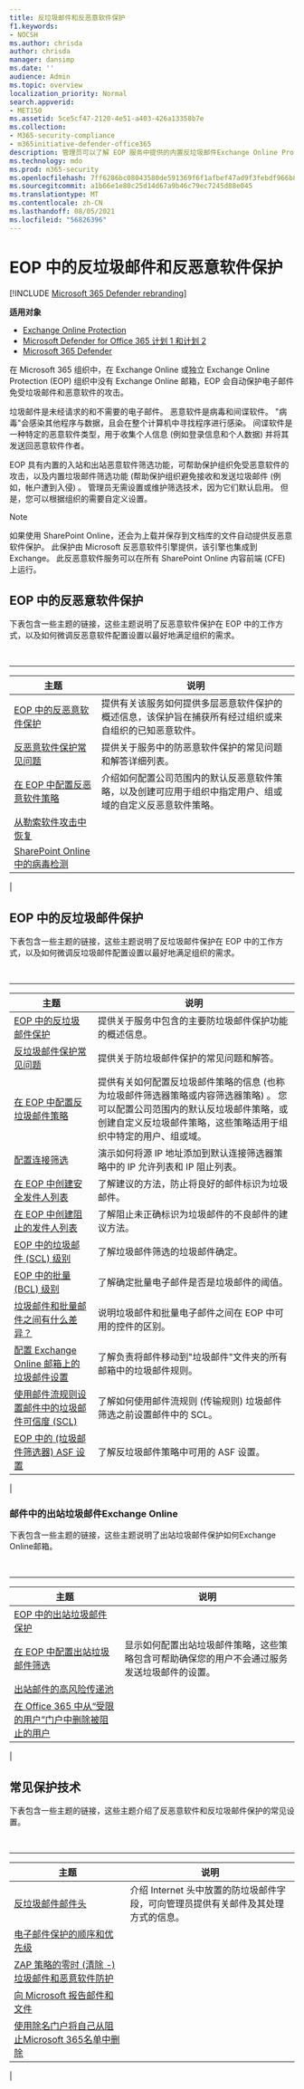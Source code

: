 ```yaml
---
title: 反垃圾邮件和反恶意软件保护
f1.keywords:
- NOCSH
ms.author: chrisda
author: chrisda
manager: dansimp
ms.date: ''
audience: Admin
ms.topic: overview
localization_priority: Normal
search.appverid:
- MET150
ms.assetid: 5ce5cf47-2120-4e51-a403-426a13358b7e
ms.collection:
- M365-security-compliance
- m365initiative-defender-office365
description: 管理员可以了解 EOP 服务中提供的内置反垃圾邮件Exchange Online Protection (反恶意软件) 。
ms.technology: mdo
ms.prod: m365-security
ms.openlocfilehash: 7ff6286bc08043580de591369f6f1afbef47ad9f3febdf966b8ff22b652ec288
ms.sourcegitcommit: a1b66e1e80c25d14d67a9b46c79ec7245d88e045
ms.translationtype: MT
ms.contentlocale: zh-CN
ms.lasthandoff: 08/05/2021
ms.locfileid: "56826396"
---
```

# <a name="anti-spam-and-anti-malware-protection-in-eop"></a>EOP 中的反垃圾邮件和反恶意软件保护

[!INCLUDE [Microsoft 365 Defender rebranding](../includes/microsoft-defender-for-office.md)]

**适用对象**
- [Exchange Online Protection](exchange-online-protection-overview.md)
- [Microsoft Defender for Office 365 计划 1 和计划 2](defender-for-office-365.md)
- [Microsoft 365 Defender](../defender/microsoft-365-defender.md)

在 Microsoft 365 组织中，在 Exchange Online 或独立 Exchange Online Protection (EOP) 组织中没有 Exchange Online 邮箱，EOP 会自动保护电子邮件免受垃圾邮件和恶意软件的攻击。

垃圾邮件是未经请求的和不需要的电子邮件。 恶意软件是病毒和间谍软件。 "病毒"会感染其他程序与数据，且会在整个计算机中寻找程序进行感染。 间谍软件是一种特定的恶意软件类型，用于收集个人信息 (例如登录信息和个人数据) 并将其发送回恶意软件作者。

EOP 具有内置的入站和出站恶意软件筛选功能，可帮助保护组织免受恶意软件的攻击，以及内置垃圾邮件筛选功能 (帮助保护组织避免接收和发送垃圾邮件 (例如，帐户遭到入侵) 。 管理员无需设置或维护筛选技术，因为它们默认启用。 但是，您可以根据组织的需要自定义设置。

> [!NOTE]
> 如果使用 SharePoint Online，还会为上载并保存到文档库的文件自动提供反恶意软件保护。 此保护由 Microsoft 反恶意软件引擎提供，该引擎也集成到 Exchange。 此反恶意软件服务可以在所有 SharePoint Online 内容前端 (CFE) 上运行。

## <a name="anti-malware-protection-in-eop"></a>EOP 中的反恶意软件保护

下表包含一些主题的链接，这些主题说明了反恶意软件保护在 EOP 中的工作方式，以及如何微调反恶意软件配置设置以最好地满足组织的需求。

<br>

****

|主题|说明|
|---|---|
|[EOP 中的反恶意软件保护](anti-malware-protection.md)|提供有关该服务如何提供多层恶意软件保护的概述信息，该保护旨在捕获所有经过组织或来自组织的已知恶意软件。|
|[反恶意软件保护常见问题](anti-malware-protection-faq-eop.yml)|提供关于服务中的防恶意软件保护的常见问题和解答详细列表。|
|[在 EOP 中配置反恶意软件策略](configure-anti-malware-policies.md)|介绍如何配置公司范围内的默认反恶意软件策略，以及创建可应用于组织中指定用户、组或域的自定义反恶意软件策略。|
|[从勒索软件攻击中恢复](recover-from-ransomware.md)||
|[SharePoint Online 中的病毒检测](virus-detection-in-spo.md)|
|

## <a name="anti-spam-protection-in-eop"></a>EOP 中的反垃圾邮件保护

下表包含一些主题的链接，这些主题说明了反垃圾邮件保护在 EOP 中的工作方式，以及如何微调反垃圾邮件配置设置以最好地满足组织的需求。

<br>

****

|主题|说明|
|---|---|
|[EOP 中的反垃圾邮件保护](anti-spam-protection.md)|提供关于服务中包含的主要防垃圾邮件保护功能的概述信息。|
|[反垃圾邮件保护常见问题](anti-spam-protection-faq.yml)|提供关于防垃圾邮件保护的常见问题和解答。|
|[在 EOP 中配置反垃圾邮件策略](configure-your-spam-filter-policies.md)|提供有关如何配置反垃圾邮件策略的信息 (也称为垃圾邮件筛选器策略或内容筛选器策略) 。 您可以配置公司范围内的默认反垃圾邮件策略，或创建自定义反垃圾邮件策略，这些策略适用于组织中特定的用户、组或域。|
|[配置连接筛选](configure-the-connection-filter-policy.md)|演示如何将源 IP 地址添加到默认连接筛选器策略中的 IP 允许列表和 IP 阻止列表。|
|[在 EOP 中创建安全发件人列表](create-safe-sender-lists-in-office-365.md)|了解建议的方法，防止将良好的邮件标识为垃圾邮件。|
|[在 EOP 中创建阻止的发件人列表](create-block-sender-lists-in-office-365.md)|了解阻止未正确标识为垃圾邮件的不良邮件的建议方法。|
|[EOP 中的垃圾邮件 (SCL) 级别](spam-confidence-levels.md)|了解垃圾邮件筛选的垃圾邮件确定。|
|[EOP 中的批量 (BCL) 级别](bulk-complaint-level-values.md)|了解确定批量电子邮件是否是垃圾邮件的阈值。|
|[垃圾邮件和批量邮件之间有什么差异？](what-s-the-difference-between-junk-email-and-bulk-email.md)|说明垃圾邮件和批量电子邮件之间在 EOP 中可用的控件的区别。|
|[配置 Exchange Online 邮箱上的垃圾邮件设置](configure-junk-email-settings-on-exo-mailboxes.md)|了解负责将邮件移动到"垃圾邮件"文件夹的所有邮箱中的垃圾邮件规则。|
|[使用邮件流规则设置邮件中的垃圾邮件可信度 (SCL)](/exchange/security-and-compliance/mail-flow-rules/use-rules-to-set-scl)|了解如何使用邮件流规则 (传输规则) 垃圾邮件筛选之前设置邮件中的 SCL。|
|[EOP 中的 (垃圾邮件筛选器) ASF 设置](advanced-spam-filtering-asf-options.md)|了解反垃圾邮件策略中可用的 ASF 设置。|
|

### <a name="outbound-spam-protection-in-exchange-online"></a>邮件中的出站垃圾邮件Exchange Online

下表包含一些主题的链接，这些主题说明了出站垃圾邮件保护如何Exchange Online邮箱。

<br>

****

|主题|说明|
|---|---|
|[EOP 中的出站垃圾邮件保护](outbound-spam-controls.md)||
|[在 EOP 中配置出站垃圾邮件筛选](configure-the-outbound-spam-policy.md)|显示如何配置出站垃圾邮件策略，这些策略包含可帮助确保您的用户不会通过服务发送垃圾邮件的设置。|
|[出站邮件的高风险传递池](high-risk-delivery-pool-for-outbound-messages.md)||
|[在 Office 365 中从“受限的用户”门户中删除被阻止的用户](removing-user-from-restricted-users-portal-after-spam.md)||
|

## <a name="common-protection-technologies"></a>常见保护技术

下表包含一些主题的链接，这些主题介绍了反恶意软件和反垃圾邮件保护的常见设置。

<br>

****

|主题|说明|
|---|---|
|[反垃圾邮件邮件头](anti-spam-message-headers.md)|介绍 Internet 头中放置的防垃圾邮件字段，可向管理员提供有关邮件及其处理方式的信息。|
|[电子邮件保护的顺序和优先级](how-policies-and-protections-are-combined.md)||
|[ZAP 策略的零时 (清除 -) 垃圾邮件和恶意软件防护](zero-hour-auto-purge.md)||
|[向 Microsoft 报告邮件和文件](report-junk-email-messages-to-microsoft.md)||
|[使用除名门户将自己从阻止Microsoft 365名单中删除](use-the-delist-portal-to-remove-yourself-from-the-office-365-blocked-senders-lis.md)||
|
